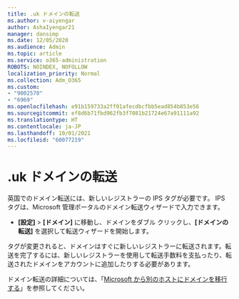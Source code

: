 ```yaml
---
title: .uk ドメインの転送
ms.author: v-aiyengar
author: AshaIyengar21
manager: dansimp
ms.date: 12/05/2020
ms.audience: Admin
ms.topic: article
ms.service: o365-administration
ROBOTS: NOINDEX, NOFOLLOW
localization_priority: Normal
ms.collection: Adm_O365
ms.custom:
- "9002570"
- "6969"
ms.openlocfilehash: e91b159733a2ff01afecdbcfbb5ead854b853e56
ms.sourcegitcommit: ef8d6b71fbd962fb3f7081b21724e67a91111a92
ms.translationtype: HT
ms.contentlocale: ja-JP
ms.lasthandoff: 10/01/2021
ms.locfileid: "60077219"
---
```

# <a name="uk-domain-transfers"></a>.uk ドメインの転送

英国でのドメイン転送には、新しいレジストラーの IPS タグが必要です。 IPS タグは、Microsoft 管理ポータルのドメイン転送ウィザードで入力できます。

- **[設定]** > **[ドメイン]** に移動し、ドメインをダブル クリックし、**[ドメインの転送]** を選択して転送ウィザードを開始します。

タグが変更されると、ドメインはすぐに新しいレジストラーに転送されます。転送を完了するには、新しいレジストラーを使用して転送手数料を支払ったり、転送されたドメインをアカウントに追加したりする必要があります。

ドメイン転送の詳細については、「[Microsoft から別のホストにドメインを移行する](https://docs.microsoft.com/microsoft-365/admin/get-help-with-domains/transfer-a-domain-from-microsoft-to-another-host)」を参照してください。
